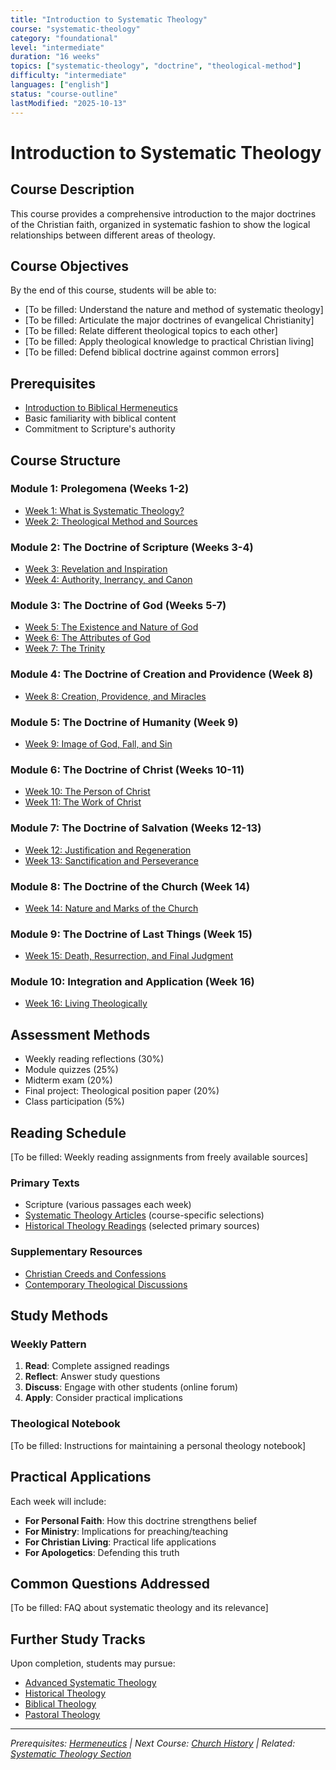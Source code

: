 ```yaml
---
title: "Introduction to Systematic Theology"
course: "systematic-theology"
category: "foundational"
level: "intermediate"
duration: "16 weeks"
topics: ["systematic-theology", "doctrine", "theological-method"]
difficulty: "intermediate"
languages: ["english"]
status: "course-outline"
lastModified: "2025-10-13"
---
```


# Introduction to Systematic Theology

## Course Description
This course provides a comprehensive introduction to the major doctrines of the Christian faith, organized in systematic fashion to show the logical relationships between different areas of theology.

## Course Objectives
By the end of this course, students will be able to:
- [To be filled: Understand the nature and method of systematic theology]
- [To be filled: Articulate the major doctrines of evangelical Christianity]
- [To be filled: Relate different theological topics to each other]
- [To be filled: Apply theological knowledge to practical Christian living]
- [To be filled: Defend biblical doctrine against common errors]

## Prerequisites
- [Introduction to Biblical Hermeneutics](../hermeneutics/)
- Basic familiarity with biblical content
- Commitment to Scripture's authority

## Course Structure

### Module 1: Prolegomena (Weeks 1-2)
- [Week 1: What is Systematic Theology?](week-01/)
- [Week 2: Theological Method and Sources](week-02/)

### Module 2: The Doctrine of Scripture (Weeks 3-4)
- [Week 3: Revelation and Inspiration](week-03/)
- [Week 4: Authority, Inerrancy, and Canon](week-04/)

### Module 3: The Doctrine of God (Weeks 5-7)
- [Week 5: The Existence and Nature of God](week-05/)
- [Week 6: The Attributes of God](week-06/)
- [Week 7: The Trinity](week-07/)

### Module 4: The Doctrine of Creation and Providence (Week 8)
- [Week 8: Creation, Providence, and Miracles](week-08/)

### Module 5: The Doctrine of Humanity (Week 9)
- [Week 9: Image of God, Fall, and Sin](week-09/)

### Module 6: The Doctrine of Christ (Weeks 10-11)
- [Week 10: The Person of Christ](week-10/)
- [Week 11: The Work of Christ](week-11/)

### Module 7: The Doctrine of Salvation (Weeks 12-13)
- [Week 12: Justification and Regeneration](week-12/)
- [Week 13: Sanctification and Perseverance](week-13/)

### Module 8: The Doctrine of the Church (Week 14)
- [Week 14: Nature and Marks of the Church](week-14/)

### Module 9: The Doctrine of Last Things (Week 15)
- [Week 15: Death, Resurrection, and Final Judgment](week-15/)

### Module 10: Integration and Application (Week 16)
- [Week 16: Living Theologically](week-16/)

## Assessment Methods
- Weekly reading reflections (30%)
- Module quizzes (25%)
- Midterm exam (20%)
- Final project: Theological position paper (20%)
- Class participation (5%)

## Reading Schedule
[To be filled: Weekly reading assignments from freely available sources]

### Primary Texts
- Scripture (various passages each week)
- [Systematic Theology Articles](../../theology/systematic/) (course-specific selections)
- [Historical Theology Readings](../../theology/historical/) (selected primary sources)

### Supplementary Resources
- [Christian Creeds and Confessions](../../theology/historical/creeds/)
- [Contemporary Theological Discussions](../../theology/contemporary/)

## Study Methods

### Weekly Pattern
1. **Read**: Complete assigned readings
2. **Reflect**: Answer study questions  
3. **Discuss**: Engage with other students (online forum)
4. **Apply**: Consider practical implications

### Theological Notebook
[To be filled: Instructions for maintaining a personal theology notebook]

## Practical Applications
Each week will include:
- **For Personal Faith**: How this doctrine strengthens belief
- **For Ministry**: Implications for preaching/teaching
- **For Christian Living**: Practical life applications
- **For Apologetics**: Defending this truth

## Common Questions Addressed
[To be filled: FAQ about systematic theology and its relevance]

## Further Study Tracks
Upon completion, students may pursue:
- [Advanced Systematic Theology](../advanced-systematic/)
- [Historical Theology](../historical-theology/)
- [Biblical Theology](../biblical-theology/)
- [Pastoral Theology](../pastoral-theology/)

---

*Prerequisites: [Hermeneutics](../hermeneutics/) | Next Course: [Church History](../church-history/) | Related: [Systematic Theology Section](../../theology/systematic/)*